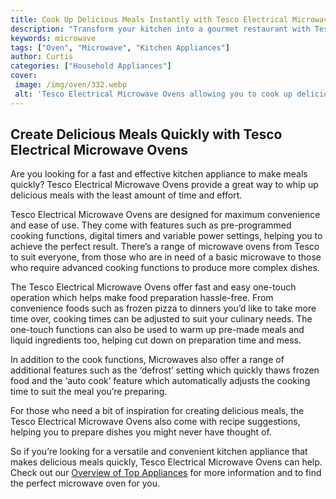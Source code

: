 ```yaml
---
title: Cook Up Delicious Meals Instantly with Tesco Electrical Microwave Ovens
description: "Transform your kitchen into a gourmet restaurant with Tesco Electricals microwave ovens With their range of high-performing microwaves youll be able to cook up delicious meals in minutes Enjoy the convenience of fast easy cooking with Tesco Electrical"
keywords: microwave
tags: ["Oven", "Microwave", "Kitchen Appliances"]
author: Curtis
categories: ["Household Appliances"]
cover: 
 image: /img/oven/332.webp
 alt: 'Tesco Electrical Microwave Ovens allowing you to cook up delicious meals instantly'
---
```

## Create Delicious Meals Quickly with Tesco Electrical Microwave Ovens
Are you looking for a fast and effective kitchen appliance to make meals quickly? Tesco Electrical Microwave Ovens provide a great way to whip up delicious meals with the least amount of time and effort.

Tesco Electrical Microwave Ovens are designed for maximum convenience and ease of use. They come with features such as pre-programmed cooking functions, digital timers and variable power settings, helping you to achieve the perfect result. There’s a range of microwave ovens from Tesco to suit everyone, from those who are in need of a basic microwave to those who require advanced cooking functions to produce more complex dishes.

The Tesco Electrical Microwave Ovens offer fast and easy one-touch operation which helps make food preparation hassle-free. From convenience foods such as frozen pizza to dinners you’d like to take more time over, cooking times can be adjusted to suit your culinary needs. The one-touch functions can also be used to warm up pre-made meals and liquid ingredients too, helping cut down on preparation time and mess.

In addition to the cook functions, Microwaves also offer a range of additional features such as the ‘defrost’ setting which quickly thaws frozen food and the ‘auto cook’ feature which automatically adjusts the cooking time to suit the meal you’re preparing.

For those who need a bit of inspiration for creating delicious meals, the Tesco Electrical Microwave Ovens also come with recipe suggestions, helping you to prepare dishes you might never have thought of.

So if you’re looking for a versatile and convenient kitchen appliance that makes delicious meals quickly, Tesco Electrical Microwave Ovens can help. Check out our [Overview of Top Appliances](./pages/appliance-overview) for more information and to find the perfect microwave oven for you.
